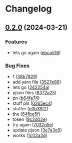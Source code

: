 # Changelog

## [0.2.0](https://github.com/nikola-bozin-org/release-please-demo/compare/v0.1.0...v0.2.0) (2024-03-21)


### Features

* lets go again ([ebca516](https://github.com/nikola-bozin-org/release-please-demo/commit/ebca516f6ece725b3709605e9ecd7e90273c8c6a))


### Bug Fixes

* 1 ([38b7829](https://github.com/nikola-bozin-org/release-please-demo/commit/38b78297c0206c443517b24006f43c989d42134c))
* add yarn file ([3527e86](https://github.com/nikola-bozin-org/release-please-demo/commit/3527e86e8296e301aef224851ae08e74081bd892))
* lets go ([242254a](https://github.com/nikola-bozin-org/release-please-demo/commit/242254af782481d430f45c16211e87acb5a43f93))
* pjson files ([6372a25](https://github.com/nikola-bozin-org/release-please-demo/commit/6372a25240ad87190333f241ed331ab635d7cacf))
* pn ([b64fe74](https://github.com/nikola-bozin-org/release-please-demo/commit/b64fe74e3e96909746f461b03d698064f3b9cd2e))
* stuff pls ([0265ec4](https://github.com/nikola-bozin-org/release-please-demo/commit/0265ec4513ace5e3f553ff753271b88b018fba3a))
* stuffer ([e0b39f2](https://github.com/nikola-bozin-org/release-please-demo/commit/e0b39f21ef51babffe9cb0278ffa023c7f04238b))
* the ([64fbe5f](https://github.com/nikola-bozin-org/release-please-demo/commit/64fbe5fcf3ecdb67d8329fe5c3b78b1ce33d4f9d))
* token ([9c2d02e](https://github.com/nikola-bozin-org/release-please-demo/commit/9c2d02eda5d03d0df72d05d69e35f05cf992cdc1))
* try again ([7032d5e](https://github.com/nikola-bozin-org/release-please-demo/commit/7032d5ea42e1309e992d0add09dabe7f4a4825c7))
* update pjson ([3e7a3e9](https://github.com/nikola-bozin-org/release-please-demo/commit/3e7a3e9658fecc8b0d816fbf087b8f5486c58208))
* works ([1c02a3d](https://github.com/nikola-bozin-org/release-please-demo/commit/1c02a3dfbed223f7eaab612e16d36caa8bf7d70d))
